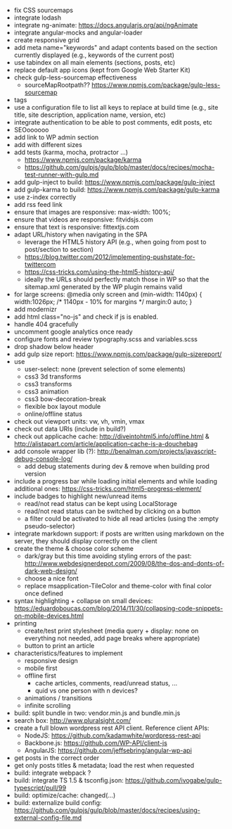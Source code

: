 * fix CSS sourcemaps
* integrate lodash
* integrate ng-animate: https://docs.angularjs.org/api/ngAnimate
* integrate angular-mocks and angular-loader
* create responsive grid
* add meta name="keywords" and adapt contents based on the section currently displayed (e.g., keywords of the current post)
* use tabindex on all main elements (sections, posts, etc)
* replace default app icons (kept from Google Web Starter Kit)
* check gulp-less-sourcemap effectiveness
  * sourceMapRootpath?? https://www.npmjs.com/package/gulp-less-sourcemap
* tags
* use a configuration file to list all keys to replace at build time (e.g., site title, site description, application name, version, etc)
* integrate authentication to be able to post comments, edit posts, etc
* SEOoooooo
* add link to WP admin section
* add <link rel="apple-touch-icon" sizes="57x57" href="/apple-touch-icon-57x57.png"> with different sizes
* add tests (karma, mocha, protractor ...)
  * https://www.npmjs.com/package/karma
  * https://github.com/gulpjs/gulp/blob/master/docs/recipes/mocha-test-runner-with-gulp.md
* add gulp-inject to build: https://www.npmjs.com/package/gulp-inject
* add gulp-karma to build: https://www.npmjs.com/package/gulp-karma
* use z-index correctly
* add rss feed link <link rel="alternate" type="application/rss+xml" title="..." href="...">
* ensure that images are responsive: max-width: 100%;
* ensure that videos are responsive: fitvidsjs.com
* ensure that text is responsive: fittextjs.com
* adapt URL/history when navigating in the SPA
  * leverage the HTML5 history API (e.g., when going from post to post/section to section)
  * https://blog.twitter.com/2012/implementing-pushstate-for-twittercom
  * https://css-tricks.com/using-the-html5-history-api/
  * ideally the URLs should perfectly match those in WP so that the sitemap.xml generated by the WP plugin remains valid
* for large screens: @media only screen and (min-width: 1140px) {
	width:1026px; /* 1140px - 10% for margins */
    margin:0 auto;
  }
* add modernizr
* add html class="no-js" and check if js is enabled. 
* handle 404 gracefully
* uncomment google analytics once ready
* configure fonts and review typography.scss and variables.scss
* drop shadow below header
* add gulp size report: https://www.npmjs.com/package/gulp-sizereport/
* use
  * user-select: none (prevent selection of some elements)
  * css3 3d transforms
  * css3 transforms
  * css3 animation
  * css3 bow-decoration-break
  * flexible box layout module
  * online/offline status
* check out viewport units: vw, vh, vmin, vmax
* check out data URIs (include in build?)
* check out applicache cache: http://diveintohtml5.info/offline.html & http://alistapart.com/article/application-cache-is-a-douchebag
* add console wrapper lib (?): http://benalman.com/projects/javascript-debug-console-log/
  * add debug statements during dev & remove when building prod version
* include a progress bar while loading initial elements and while loading additional ones: https://css-tricks.com/html5-progress-element/
* include badges to highlight new/unread items
  * read/not read status can be kept using LocalStorage
  * read/not read status can be switched by clicking on a button
  * a filter could be activated to hide all read articles (using the :empty pseudo-selector)
* integrate markdown support: if posts are written using markdown on the server, they should display correctly on the client
* create the theme & choose color scheme
  * dark/gray but this time avoiding styling errors of the past: http://www.webdesignerdepot.com/2009/08/the-dos-and-donts-of-dark-web-design/
  * choose a nice font
  * replace msapplication-TileColor and theme-color with final color once defined
* syntax highlighting + collapse on small devices: https://eduardoboucas.com/blog/2014/11/30/collapsing-code-snippets-on-mobile-devices.html
* printing
  * create/test print stylesheet (media query + display: none on everything not needed, add page breaks where appropriate)
  * button to print an article
* characteristics/features to implement
  * responsive design
  * mobile first
  * offline first
    * cache articles, comments, read/unread status, ...
	* quid vs one person with n devices?
  * animations / transitions
  * infinite scrolling
* build: split bundle in two: vendor.min.js and bundle.min.js
* search box: http://www.pluralsight.com/
* create a full blown wordpress rest API client. Reference client APIs:
  * NodeJS: https://github.com/kadamwhite/wordpress-rest-api
  * Backbone.js: https://github.com/WP-API/client-js
  * AngularJS: https://github.com/jeffsebring/angular-wp-api
* get posts in the correct order
* get only posts titles & metadata; load the rest when requested
* build: integrate webpack ?
* build: integrate TS 1.5 & tsconfig.json: https://github.com/ivogabe/gulp-typescript/pull/99
* build: optimize/cache: changed(...)
* build: externalize build config: https://github.com/gulpjs/gulp/blob/master/docs/recipes/using-external-config-file.md